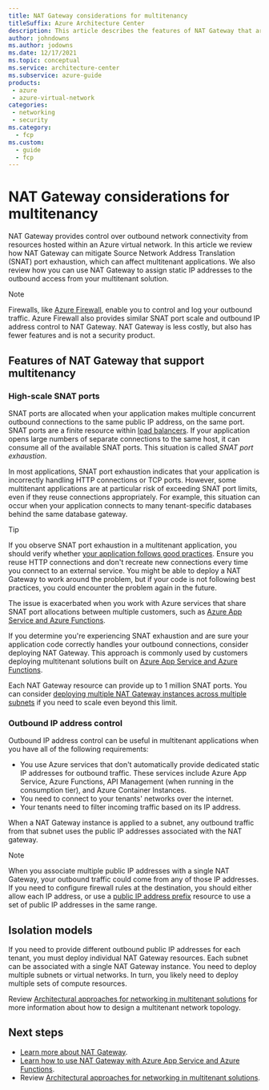 ```yaml
---
title: NAT Gateway considerations for multitenancy
titleSuffix: Azure Architecture Center
description: This article describes the features of NAT Gateway that are useful when you work with multitenanted systems. It also provides links to guidance and examples for how to use NAT Gateway in a multitenant solution.
author: johndowns
ms.author: jodowns
ms.date: 12/17/2021
ms.topic: conceptual
ms.service: architecture-center
ms.subservice: azure-guide
products:
 - azure
 - azure-virtual-network
categories:
 - networking
 - security
ms.category:
  - fcp
ms.custom:
  - guide
  - fcp
---
```


# NAT Gateway considerations for multitenancy

NAT Gateway provides control over outbound network connectivity from resources hosted within an Azure virtual network. In this article we review how NAT Gateway can mitigate Source Network Address Translation (SNAT) port exhaustion, which can affect multitenant applications. We also review how you can use NAT Gateway to assign static IP addresses to the outbound access from your multitenant solution.

> [!NOTE]
> Firewalls, like [Azure Firewall](/azure/firewall/overview), enable you to control and log your outbound traffic. Azure Firewall also provides similar SNAT port scale and outbound IP address control to NAT Gateway. NAT Gateway is less costly, but also has fewer features and is not a security product.

## Features of NAT Gateway that support multitenancy

### High-scale SNAT ports

SNAT ports are allocated when your application makes multiple concurrent outbound connections to the same public IP address, on the same port. SNAT ports are a finite resource within [load balancers](/azure/load-balancer/load-balancer-outbound-connections). If your application opens large numbers of separate connections to the same host, it can consume all of the available SNAT ports. This situation is called *SNAT port exhaustion*.
 
In most applications, SNAT port exhaustion indicates that your application is incorrectly handling HTTP connections or TCP ports. However, some multitenant applications are at particular risk of exceeding SNAT port limits, even if they reuse connections appropriately. For example, this situation can occur when your application connects to many tenant-specific databases behind the same database gateway.

> [!TIP]
> If you observe SNAT port exhaustion in a multitenant application, you should verify whether [your application follows good practices](/azure/load-balancer/troubleshoot-outbound-connection#connectionreuse). Ensure you reuse HTTP connections and don't recreate new connections every time you connect to an external service. You might be able to deploy a NAT Gateway to work around the problem, but if your code is not following best practices, you could encounter the problem again in the future.

The issue is exacerbated when you work with Azure services that share SNAT port allocations between multiple customers, such as [Azure App Service and Azure Functions](/azure/app-service/troubleshoot-intermittent-outbound-connection-errors).

If you determine you're experiencing SNAT exhaustion and are sure your application code correctly handles your outbound connections, consider deploying NAT Gateway. This approach is commonly used by customers deploying multitenant solutions built on [Azure App Service and Azure Functions](/azure/app-service/networking/nat-gateway-integration).

Each NAT Gateway resource can provide up to 1 million SNAT ports. You can consider [deploying multiple NAT Gateway instances across multiple subnets](/azure/virtual-network/nat-gateway/nat-gateway-resource#performance) if you need to scale even beyond this limit.

### Outbound IP address control

Outbound IP address control can be useful in multitenant applications when you have all of the following requirements:

- You use Azure services that don't automatically provide dedicated static IP addresses for outbound traffic. These services include Azure App Service, Azure Functions, API Management (when running in the consumption tier), and Azure Container Instances.
- You need to connect to your tenants' networks over the internet.
- Your tenants need to filter incoming traffic based on its IP address.

When a NAT Gateway instance is applied to a subnet, any outbound traffic from that subnet uses the public IP addresses associated with the NAT gateway.

> [!NOTE]
> When you associate multiple public IP addresses with a single NAT Gateway, your outbound traffic could come from any of those IP addresses. If you need to configure firewall rules at the destination, you should either allow each IP address, or use a [public IP address prefix](/azure/virtual-network/ip-services/public-ip-address-prefix) resource to use a set of public IP addresses in the same range.

## Isolation models

If you need to provide different outbound public IP addresses for each tenant, you must deploy individual NAT Gateway resources. Each subnet can be associated with a single NAT Gateway instance. You need to deploy multiple subnets or virtual networks. In turn, you likely need to deploy multiple sets of compute resources.

Review [Architectural approaches for networking in multitenant solutions](../approaches/networking.md) for more information about how to design a multitenant network topology.

## Next steps

- [Learn more about NAT Gateway](/azure/virtual-network/nat-gateway/nat-gateway-resource).
- [Learn how to use NAT Gateway with Azure App Service and Azure Functions](/azure/app-service/networking/nat-gateway-integration).
- Review [Architectural approaches for networking in multitenant solutions](../approaches/networking.md).
